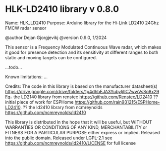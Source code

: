 # HLK-LD2410 library v 0.8.0

  Name: HLK_LD2410
  Purpose: Arduino library for the Hi-Link LD2410 24Ghz FMCW radar sensor

  @author Dejan Gjorgjevikj
  @version 0.9.0, 1/2024

  This sensor is a Frequency Modulated Continuous Wave radar, which makes it good for presence detection and its sensitivity at different ranges to both static and moving targets can be configured.
 
 ...todo...

Known limitations:
...

Credits:
  The code in this library is based on the manufacturer datasheet(s) https://drive.google.com/drive/folders/1p4dhbEJA3YubyIjIIC7wwVsSo8x29Fq-
  the LD2140 library from renstec https://github.com/Renstec/LD2410
  ?? initial piece of work for ESPHome https://github.com/rain931215/ESPHome-LD2410.
  ?? the ld2410 library from ncmreynolds https://github.com/ncmreynolds/ld2410

This library is distributed in the hope that it will be useful, but
WITHOUT WARRANTIES OR CONDITIONS OF ANY KIND, MERCHANTABILITY or
FITNESS FOR A PARTICULAR PURPOSE either express or implied.
Released into the public domain.
Released under LGPL-2.1 see https://github.com/ncmreynolds/ld2410/LICENSE for full license